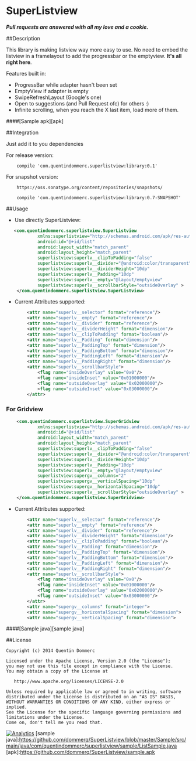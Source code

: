 SuperListview
==============

***Pull requests are answered with all my love and a cookie.***


##Description

This library is making listview way more easy to use. No need to embed the listview in a framelayout to add the progressbar or the emptyview. **It's all right here**.

Features built in:
- ProgressBar while adapter hasn't been set
- EmptyView if adapter is empty
- SwipeRefreshLayout (Google's one)
- Open to suggestions (and Pull Request ofc) for others :)
- Infinite scrolling, when you reach the X last item, load more of them.

####[Sample apk][apk]


##Integration

Just add it to you dependencies

For release version:
```
    compile 'com.quentindommerc.superlistview:library:0.1'
```

For snapshot version:
```
    https://oss.sonatype.org/content/repositories/snapshots/
```
```
    compile 'com.quentindommerc.superlistview:library:0.7-SNAPSHOT'
```

##Usage

-	Use directly SuperListview:

```xml
   <com.quentindommerc.superlistview.SuperListview
            xmlns:superlistview="http://schemas.android.com/apk/res-auto"
            android:id="@+id/list"
            android:layout_width="match_parent"
            android:layout_height="match_parent"
            superlistview:superlv__clipToPadding="false"
            superlistview:superlv__divider="@android:color/transparent"
            superlistview:superlv__dividerHeight="10dp"
            superlistview:superlv__Padding="10dp"
            superlistview:superlv__empty="@layout/emptyview"
            superlistview:superlv__scrollbarStyle="outsideOverlay" >
    </com.quentindommerc.superlistview.SuperListview>
```

-   Current Attributes supported:
```xml
        <attr name="superlv__selector" format="reference"/>
        <attr name="superlv__empty" format="reference"/>
        <attr name="superlv__divider" format="reference"/>
        <attr name="superlv__dividerHeight" format="dimension"/>
        <attr name="superlv__clipToPadding" format="boolean"/>
        <attr name="superlv__Padding" format="dimension"/>
        <attr name="superlv__PaddingTop" format="dimension"/>
        <attr name="superlv__PaddingBottom" format="dimension"/>
        <attr name="superlv__PaddingLeft" format="dimension"/>
        <attr name="superlv__PaddingRight" format="dimension"/>
        <attr name="superlv__scrollbarStyle">
            <flag name="insideOverlay" value="0x0"/>
            <flag name="insideInset" value="0x01000000"/>
            <flag name="outsideOverlay" value="0x02000000"/>
            <flag name="outsideInset" value="0x03000000"/>
        </attr>
```

### For Gridview
```xml
    <com.quentindommerc.superlistview.SuperGridview
            xmlns:superlistview="http://schemas.android.com/apk/res-auto"
            android:id="@+id/list"
            android:layout_width="match_parent"
            android:layout_height="match_parent"
            superlistview:superlv__clipToPadding="false"
            superlistview:superlv__divider="@android:color/transparent"
            superlistview:superlv__dividerHeight="10dp"
            superlistview:superlv__Padding="10dp"
            superlistview:superlv__empty="@layout/emptyview"
            superlistview:supergv__columns="2"
            superlistview:supergv__verticalSpacing="10dp"
            superlistview:supergv__horizontalSpacing="10dp"
            superlistview:superlv__scrollbarStyle="outsideOverlay" >
    </com.quentindommerc.superlistview.SuperGridview>
```

-   Current Attributes supported:
```xml
        <attr name="superlv__selector" format="reference"/>
        <attr name="superlv__empty" format="reference"/>
        <attr name="superlv__divider" format="reference"/>
        <attr name="superlv__dividerHeight" format="dimension"/>
        <attr name="superlv__clipToPadding" format="boolean"/>
        <attr name="superlv__Padding" format="dimension"/>
        <attr name="superlv__PaddingTop" format="dimension"/>
        <attr name="superlv__PaddingBottom" format="dimension"/>
        <attr name="superlv__PaddingLeft" format="dimension"/>
        <attr name="superlv__PaddingRight" format="dimension"/>
        <attr name="superlv__scrollbarStyle">
            <flag name="insideOverlay" value="0x0"/>
            <flag name="insideInset" value="0x01000000"/>
            <flag name="outsideOverlay" value="0x02000000"/>
            <flag name="outsideInset" value="0x03000000"/>
        </attr>
        <attr name="supergv__columns" format="integer">
        <attr name="supergv__horizontalSpacing" format="dimension">
        <attr name="supergv__verticalSpacing" format="dimension">
```



####[Sample java][sample java]

##License

    Copyright (c) 2014 Quentin Dommerc

    Licensed under the Apache License, Version 2.0 (the "License");
    you may not use this file except in compliance with the License.
    You may obtain a copy of the License at

       http://www.apache.org/licenses/LICENSE-2.0

    Unless required by applicable law or agreed to in writing, software
    distributed under the License is distributed on an "AS IS" BASIS,
    WITHOUT WARRANTIES OR CONDITIONS OF ANY KIND, either express or implied.
    See the License for the specific language governing permissions and
    limitations under the License.
    Come on, don't tell me you read that.

[![Analytics](https://ga-beacon.appspot.com/UA-40136896-2/SuperListview/readme)](https://github.com/igrigorik/ga-beacon)
[sample java]:https://github.com/dommerq/SuperListview/blob/master/Sample/src/main/java/com/quentindommerc/superlistview/sample/ListSample.java
[apk]:https://github.com/dommerq/SuperListview/sample.apk
